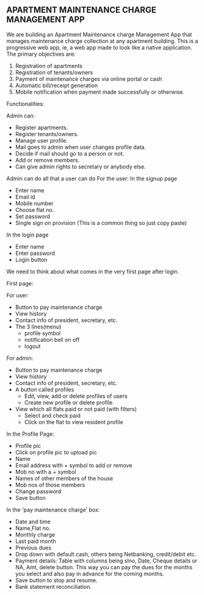 ## __APARTMENT MAINTENANCE CHARGE MANAGEMENT APP__

We are building an Apartment Maintenance charge Management App that manages maintenance charge collection at any apartment building. This is a progressive web app, ie, a web app made to look like a native application. The primary objectives are:

1. Registration of apartments
2. Registration of tenants/owners
3. Payment of maintenance charges via online portal or cash
4. Automatic bill/receipt generation
5. Mobile notification when payment made successfully or otherwise.

Functionalities:

Admin can:
- Register apartments.
- Register tenants/owners.
- Manage user profile.
- Mail goes to admin when user changes profile data.
- Decide if mail should go to a person or not.
- Add or remove members.
- Can give admin rights to secretary or anybody else.

Admin can do all that a user can do
For the user:
In the signup page
- Enter name
- Email id
- Mobile number
- Choose flat no.
- Set password
- Single sign on provision 
(This is a common thing so just copy paste)

In the login page
- Enter name 
- Enter password
- Login button

We need to think about what comes in the very first page after login.

First page:

For user:
- Button to pay maintenance charge
- View history
- Contact info of president, secretary, etc.
- The 3 lines(menu) 
  - profile symbol
  - notification bell on off
  - logout

For admin:
- Button to pay maintenance charge
- View history
- Contact info of president, secretary, etc.
- A button called profiles
  - Edit, view, add or delete profiles of users
  - Create new profile or delete profile.
- View which all flats paid or not paid (with filters)
  - Select and check paid
  - Click on the flat to view resident profile





In the Profile Page:
- Profile pic
- Click on profile pic to upload pic
- Name
- Email address with + symbol to add or remove
- Mob no with a + symbol
- Names of other members of the house
- Mob nos of those members
- Change password
- Save button 

In the 'pay maintenance charge' box:
- Date and time
- Name,Flat no.
- Monthly charge
- Last paid month
- Previous dues
- Drop down with default cash, others being Netbanking, credit/debit etc.
- Payment details: Table with columns being slno, Date, Cheque details or NA, Amt, delete button. This way you can pay the dues for the months you select and also pay in advance for the coming months.
- Save button to stop and resume.
- Bank statement reconciliation.
